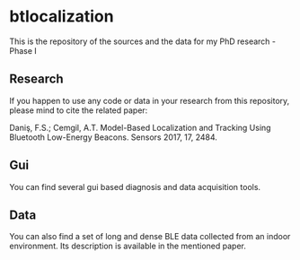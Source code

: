 # btlocalization
This is the repository of the sources and the data for my PhD research - Phase I

## Research
If you happen to use any code or data in your research from this repository, please mind to cite the related paper:

Daniş, F.S.; Cemgil, A.T.
Model-Based Localization and Tracking Using Bluetooth Low-Energy Beacons. Sensors 2017, 17, 2484.

## Gui
You can find several gui based diagnosis and data acquisition tools. 

## Data
You can also find a set of long and dense BLE data collected from an indoor environment. Its description is available in the mentioned paper.